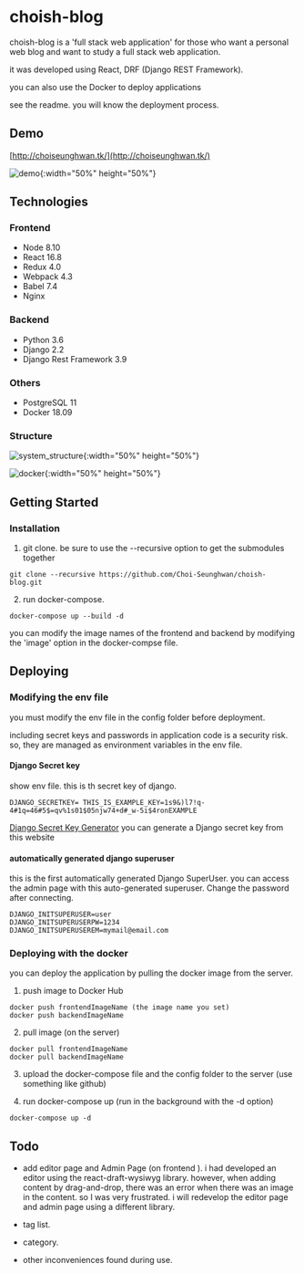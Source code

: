 # choish-blog
choish-blog is a 'full stack web application' for those who want a personal web blog and want to study a full stack web application.

it was developed using React, DRF (Django REST Framework).

you can also use the Docker to deploy applications

see the readme. you will know the deployment process.

## Demo
[http://choiseunghwan.tk/](http://choiseunghwan.tk/)

![demo](https://drive.google.com/uc?authuser=0&id=1s6p0U1nzaWUr1jU9xMVzCkhuotu1tFuv&export=download){:width="50%" height="50%"}

## Technologies

### Frontend
* Node 8.10
* React 16.8
* Redux 4.0
* Webpack 4.3
* Babel 7.4
* Nginx 

### Backend
* Python 3.6
* Django 2.2
* Django Rest Framework 3.9

### Others
* PostgreSQL 11
* Docker 18.09

### Structure

![system_structure](https://drive.google.com/uc?authuser=0&amp;id=1r0ZBKiV8Cp2qU6eqrkssnMeGH0v5wTo0&amp;export=download){:width="50%" height="50%"}

![docker](https://drive.google.com/uc?authuser=0&amp;id=1jhE25ICl2y1ZmxKYhmmxKcECqRBBWDjt&amp;export=download){:width="50%" height="50%"}

## Getting Started

### Installation
1. git clone. be sure to use the --recursive option to get the submodules together
```
git clone --recursive https://github.com/Choi-Seunghwan/choish-blog.git
```
2. run docker-compose.
```
docker-compose up --build -d
```
you can modify the image names of the frontend and backend by modifying the 'image' option in the docker-compse file.


## Deploying

### Modifying the env file

you must modify the env file in the config folder before deployment.

including secret keys and passwords in application code is a security risk. so, they are managed as environment variables in the env file.


#### Django Secret key
show env file. this is th secret key of django.
```
DJANGO_SECRETKEY= THIS_IS_EXAMPLE_KEY=1s9&)l7!q-4#1q=46#5$=qv%1s01$05njw74+d#_w-5i$4ronEXAMPLE
```
[Django Secret Key Generator](https://www.miniwebtool.com/django-secret-key-generator/) 
you can generate a Django secret key from this website


#### automatically generated django superuser
this is the first automatically generated Django SuperUser. you can access the admin page with this auto-generated superuser.
Change the password after connecting.
```
DJANGO_INITSUPERUSER=user
DJANGO_INITSUPERUSERPW=1234
DJANGO_INITSUPERUSEREM=mymail@email.com
```

### Deploying with the docker
you can deploy the application by pulling the docker image from the server.

1. push image to Docker Hub
```
docker push frontendImageName (the image name you set)
docker push backendImageName 
```
2. pull image (on the server)
```
docker pull frontendImageName 
docker pull backendImageName 
```
3. upload the docker-compose file and the config folder to the server (use something like github)

4. run docker-compose up (run in the background with the -d option)
```
docker-compose up -d
```

## Todo

* add editor page and Admin Page (on frontend ).
i had developed an editor using the react-draft-wysiwyg library.
however, when adding content by drag-and-drop, there was an error when there was an image in the content.
so I was very frustrated.
i will redevelop the editor page and admin page using a different library.

* tag list.
* category.
* other inconveniences found during use.